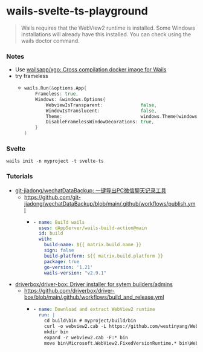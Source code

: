 wails-svelte-ts-playground
==========================
> Wails requires that the WebView2 runtime is installed. Some Windows installations will already have this installed. You can check using the wails doctor command.

### Notes
- Use [wailsapp/xgo: Cross compilation docker image for Wails](https://github.com/wailsapp/xgo)
- try frameless
  - ```go
    wails.Run(&options.App{
  		Frameless: true,
  		Windows: &windows.Options{
  			WebviewIsTransparent:              false,
  			WindowIsTranslucent:               false,
  			Theme:                             windows.Theme(windows.Dark),
  			DisableFramelessWindowDecorations: true,
  		}
    )
    ```
### Svelte
```
wails init -n myproject -t svelte-ts
```

### Tutorials
- [git-jiadong/wechatDataBackup: 一键导出PC微信聊天记录工具](https://github.com/git-jiadong/wechatDataBackup)
  - https://github.com/git-jiadong/wechatDataBackup/blob/main/.github/workflows/publish.yml
    - ```yaml
      - name: Build wails
        uses: dAppServer/wails-build-action@main
        id: build
        with:
          build-name: ${{ matrix.build.name }}
          sign: false
          build-platform: ${{ matrix.build.platform }}
          package: true
          go-version: '1.21'
          wails-version: "v2.9.1"
      ```
- [driverbox/driver-box: Driver installer for sytem builders/admins](https://github.com/driverbox/driver-box)
  - https://github.com/driverbox/driver-box/blob/main/.github/workflows/build_and_release.yml
    - ```yaml
      - name: Download and extract WebView2 runtime
        run: |
          cd build\bin # myproject/build/bin
          curl -o webview2.cab -L https://github.com/westinyang/WebView2RuntimeArchive/releases/download/132.0.2957.140/Microsoft.WebView2.FixedVersionRuntime.132.0.2957.140.${{ "x86" or "x64" }}.cab
          mkdir bin
          expand -r webview2.cab -F:* bin
          move bin\Microsoft.WebView2.FixedVersionRuntime.* bin\WebView2
      ```
